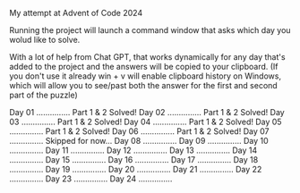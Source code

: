 My attempt at Advent of Code 2024

Running the project will launch a command window that asks which day you wolud like to solve.

With a lot of help from Chat GPT, that works dynamically for any day that's added to the project and the answers will be copied to your clipboard.
(If you don't use it already win + v will enable clipboard history on Windows, which will allow you to see/past both the answer for the first and second part of the puzzle)

Day 01 ............... Part 1 & 2 Solved!
Day 02 ............... Part 1 & 2 Solved!
Day 03 ............... Part 1 & 2 Solved!
Day 04 ............... Part 1 & 2 Solved!
Day 05 ............... Part 1 & 2 Solved!
Day 06 ............... Part 1 & 2 Solved!
Day 07 ............... Skipped for now...
Day 08 ............... 
Day 09 ............... 
Day 10 ............... 
Day 11 ............... 
Day 12 ............... 
Day 13 ............... 
Day 14 ............... 
Day 15 ............... 
Day 16 ............... 
Day 17 ............... 
Day 18 ............... 
Day 19 ............... 
Day 20 ............... 
Day 21 ............... 
Day 22 ............... 
Day 23 ............... 
Day 24 ............... 

